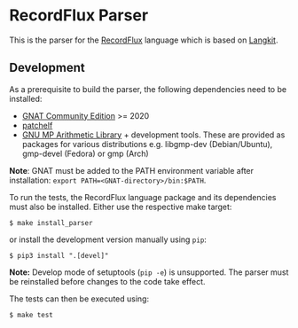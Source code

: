 # RecordFlux Parser

This is the parser for the [RecordFlux](https://github.com/Componolit/RecordFlux) language which is based on [Langkit](https://github.com/AdaCore/langkit).

## Development

As a prerequisite to build the parser, the following dependencies need to be installed:

- [GNAT Community Edition](https://www.adacore.com/download) >= 2020
- [patchelf](https://github.com/NixOS/patchelf)
- [GNU MP Arithmetic Library](https://gmplib.org/) + development tools. These are provided as packages for various distributions e.g. libgmp-dev (Debian/Ubuntu), gmp-devel (Fedora) or gmp (Arch)

**Note**: GNAT must be added to the PATH environment variable after installation: `export PATH=<GNAT-directory>/bin:$PATH`.


To run the tests, the RecordFlux language package and its dependencies must also be installed. Either use the respective make target:

```Console
$ make install_parser
```

or install the development version manually using `pip`:

```Console
$ pip3 install ".[devel]"
```

**Note:** Develop mode of setuptools (`pip -e`) is unsupported. The parser must be reinstalled before changes to the code take effect.

The tests can then be executed using:

```Console
$ make test
```
